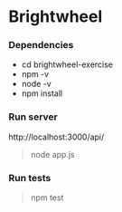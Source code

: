 # Brightwheel

### Dependencies
- cd brightwheel-exercise
- npm -v
- node -v
- npm install

### Run server

http://localhost:3000/api/

> node app.js

### Run tests

> npm test